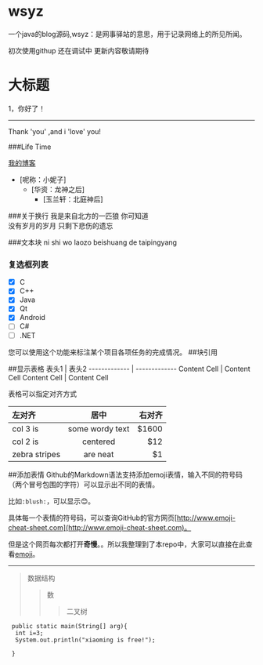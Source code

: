 # wsyz
一个java的blog源码,wsyz：是网事驿站的意思，用于记录网络上的所见所闻。

初次使用githup 还在调试中 更新内容敬请期待

大标题
========
1，你好了！


------------------------
Thank 'you' ,and i 'love' you!

###Life Time

[我的博客](http://www.baidu.com)

* [呢称：小妮子]
  * [华资：龙神之后]
    * [玉兰轩：北庭神后]

###关于换行
我是来自北方的一匹狼 你可知道 <br>
没有岁月的岁月 只剩下悲伤的遗忘

###文本块
    ni shi
    wo laozo beishuang de taipingyang
    

### 复选框列表
- [x] C
- [x] C++
- [x] Java
- [x] Qt
- [x] Android
- [ ] C#
- [ ] .NET

您可以使用这个功能来标注某个项目各项任务的完成情况。
##<a name="blockquotes"/>块引用


##<a name="table"/>显示表格
表头1  | 表头2
------------- | -------------
Content Cell  | Content Cell
Content Cell  | Content Cell



表格可以指定对齐方式

| 左对齐 | 居中  | 右对齐 |
| :------------ |:---------------:| -----:|
| col 3 is      | some wordy text | $1600 |
| col 2 is      | centered        |   $12 |
| zebra stripes | are neat        |    $1 |


##<a name="emoji"/>添加表情
Github的Markdown语法支持添加emoji表情，输入不同的符号码（两个冒号包围的字符）可以显示出不同的表情。

比如`:blush:`，可以显示:blush:。

具体每一个表情的符号码，可以查询GitHub的官方网页[http://www.emoji-cheat-sheet.com](http://www.emoji-cheat-sheet.com)。

但是这个网页每次都打开**奇慢**。。所以我整理到了本repo中，大家可以直接在此查看[emoji](./emoji.md)。


--------------------------------------------------------

>数据结构
>>数
>>>二叉树

``` 
 public static main(String[] arg){
  int i=3;
  System.out.println("xiaoming is free!");

 }
```
